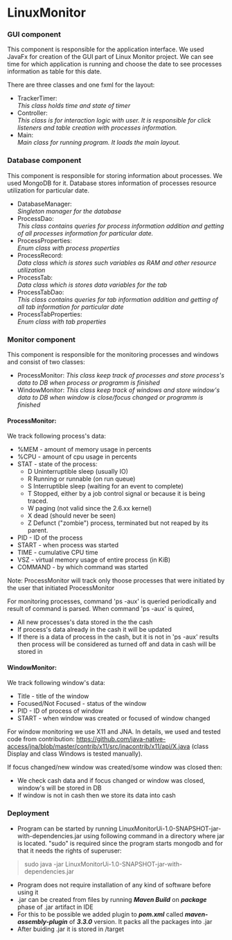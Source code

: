 # LinuxMonitor


### GUI component 
This component is responsible for the application interface.
We used JavaFx for creation of the GUI part of Linux Monitor project. We can see time for which application is running and choose the date to see processes information as table for this date.

There are three classes and one fxml for the layout:

* TrackerTimer: <br /> 
*This class holds time and state of timer*  
* Controller: <br />
*This class is for interaction logic with user. It is responsible for click listeners and table creation with processes information.* 
* Main: <br />
*Main class for running program. It loads the main layout.*
 

### Database component
This component is responsible for storing information about processes. We used MongoDB for it. Database stores information of processes resource utilization for particular date.
 
* DatabaseManager: <br /> 
*Singleton manager for the database* 
* ProcessDao: <br />
*This class contains queries for process information addition and getting of all processes information for particular date.*   
* ProcessProperties: <br />
*Enum class with process properties*
* ProcessRecord: <br />
*Data class which is stores such variables as RAM and other resource utilization*
* ProcessTab: <br /> 
*Data class which is stores data variables for the tab*
* ProcessTabDao: <br />
*This class contains queries for tab information addition and getting of all tab information for particular date*
* ProcessTabProperties: <br />
*Enum class with tab properties*

### Monitor component 
This component is responsible for the monitoring processes and windows and consist of two classes:
* ProcessMonitor: 
*This class keep track of processes and store process's data to DB when process or programm is finished*  
* WindowMonitor:
*This class keep track of windows and store window's data to DB when window is close/focus changed or programm is finished*

#### ProcessMonitor:
We track following process's data:
* %MEM - amount of memory usage in percents 
* %CPU - amount of cpu usage in percents
* STAT - state of the process:
    * D Uninterruptible sleep (usually IO)
    * R Running or runnable (on run queue)
    * S Interruptible sleep (waiting for an event to complete)
    * T Stopped, either by a job control signal or because it is being traced.  
    * W paging (not valid since the 2.6.xx kernel)
    * X dead (should never be seen)
    * Z Defunct ("zombie") process, terminated but not reaped by its parent. 
* PID - ID of the process
* START - when process was started
* TIME - cumulative CPU time
* VSZ - virtual memory usage of entire process (in KiB)
* COMMAND - by which command was started 

Note: ProcessMonitor will track only thoose processes that were initiated by the user that initiated ProcessMonitor  

For monitoring processes, command 'ps -aux' is queried periodically and result of command is parsed. When command 'ps -aux' is quired, 
*  All new processes's data stored in the the cash
*  If process's data already in the cash it will be updated
*  If there is a data of process in the cash, but it is not in 'ps -aux' results then process will be considered as turned off and data in cash will be stored in 

#### WindowMonitor:
We track following window's data:
* Title - title of the window
* Focused/Not Focused - status of the window
* PID - ID of process of window
* START - when window was created or focused of window changed

For window monitoring we use X11 and JNA. In details, we used and tested code from contribution: https://github.com/java-native-access/jna/blob/master/contrib/x11/src/jnacontrib/x11/api/X.java (class Display and class Windows is tested manually). 

If focus changed/new window was created/some window was closed then:
* We check cash data and if focus changed or window was closed, window's will be stored in DB
* If window is not in cash then we store its data into cash

### Deployment
* Program can be started by running LinuxMonitorUi-1.0-SNAPSHOT-jar-with-dependencies.jar using following command in a directory where jar is located. "sudo" is required since the program starts mongodb and for that it needs the rights of superuser:
> sudo java -jar LinuxMonitorUi-1.0-SNAPSHOT-jar-with-dependencies.jar <br>
* Program does not require installation of any kind of software before using it
* .jar can be created from files by running ***Maven Build*** on ***package*** phase of .jar artifact in IDE
* For this to be possible we added plugin to ***pom.xml*** called ***maven-assembly-plugin*** of ***3.3.0*** version. It packs all the packages into .jar
* After buiding .jar it is stored in <project folder>/target
